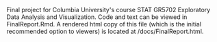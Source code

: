 Final project for Columbia University's course STAT GR5702 Exploratory Data Analysis and Visualization. Code and text can be viewed in FinalReport.Rmd. A rendered html copy of this file (which is the initial recommended option to viewers) is located at /docs/FinalReport.html.
